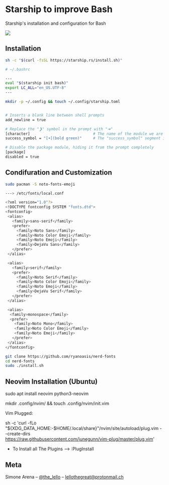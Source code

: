 # Starship to improve Bash 

Starship's installation and configuration for Bash

![](header.png)

## Installation


```sh
sh -c "$(curl -fsSL https://starship.rs/install.sh)"

# ~/.bashrc

---
eval "$(starship init bash)"
export LC_ALL="en_US.UTF-8"
---

mkdir -p ~/.config && touch ~/.config/starship.toml


# Inserts a blank line between shell prompts
add_newline = true

# Replace the "❯" symbol in the prompt with "➜"
[character]                            # The name of the module we are configuring is "character"
success_symbol = "[➜](bold green)"     # The "success_symbol" segment is being set to "➜" with the color "bold green"

# Disable the package module, hiding it from the prompt completely
[package]
disabled = true
```

## Condifuration and Customization

```sh
sudo pacman -S noto-fonts-emoji

```

```sh
---> /etc/fonts/local.conf

<?xml version="1.0"?>
<!DOCTYPE fontconfig SYSTEM "fonts.dtd">
<fontconfig>
 <alias>
   <family>sans-serif</family>
   <prefer>
     <family>Noto Sans</family>
     <family>Noto Color Emoji</family>
     <family>Noto Emoji</family>
     <family>DejaVu Sans</family>
   </prefer> 
 </alias>

 <alias>
   <family>serif</family>
   <prefer>
     <family>Noto Serif</family>
     <family>Noto Color Emoji</family>
     <family>Noto Emoji</family>
     <family>DejaVu Serif</family>
   </prefer>
 </alias>

 <alias>
  <family>monospace</family>
  <prefer>
    <family>Noto Mono</family>
    <family>Noto Color Emoji</family>
    <family>Noto Emoji</family>
   </prefer>
 </alias>
</fontconfig>
```

```sh
git clone https://github.com/ryanoasis/nerd-fonts
cd nerd-fonts
sudo ./install.sh
```

## Neovim Installation (Ubuntu)

sudo apt install neovim python3-neovim

mkdir .config/nvim/ && touch .config/nvim/init.vim

Vim Plugged:

sh -c 'curl -fLo "${XDG_DATA_HOME:-$HOME/.local/share}"/nvim/site/autoload/plug.vim --create-dirs \
       https://raw.githubusercontent.com/junegunn/vim-plug/master/plug.vim'

* To Install all The Plugins --> :PlugInstall


## Meta

Simone Arena – [@the_lello](https://twitter.com/the_lello) – lellothegreat@protonmail.ch


